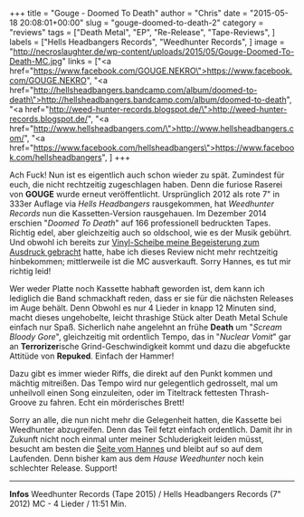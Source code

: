 +++
title = "Gouge - Doomed To Death"
author = "Chris"
date = "2015-05-18 20:08:01+00:00"
slug = "gouge-doomed-to-death-2"
category = "reviews"
tags = ["Death Metal", "EP", "Re-Release", "Tape-Reviews", ]
labels = ["Hells Headbangers Records", "Weedhunter Records", ]
image = "http://necroslaughter.de/wp-content/uploads/2015/05/Gouge-Doomed-To-Death-MC.jpg"
links = ["<a href=\"https://www.facebook.com/GOUGE.NEKRO\">https://www.facebook.com/GOUGE.NEKRO</a>", "<a href=\"http://hellsheadbangers.bandcamp.com/album/doomed-to-death\">http://hellsheadbangers.bandcamp.com/album/doomed-to-death</a>", "<a href=\"http://weed-hunter-records.blogspot.de/\">http://weed-hunter-records.blogspot.de/</a>", "<a href=\"http://www.hellsheadbangers.com/\">http://www.hellsheadbangers.com/</a>", "<a href=\"https://www.facebook.com/hellsheadbangers\">https://www.facebook.com/hellsheadbangers</a>", ]
+++

Ach Fuck! Nun ist es eigentlich auch schon wieder zu spät. Zumindest für euch, die nicht rechtzeitig zugeschlagen haben. Denn die furiose Raserei von **GOUGE** wurde erneut veröffentlicht. Ursprünglich 2012 als rote 7" in 333er Auflage via _Hells Headbangers_ rausgekommen, hat _Weedhunter Records_ nun die Kassetten-Version rausgehauen. Im Dezember 2014 erschien "_Doomed To Death_" auf 166 professionell bedruckten Tapes. Richtig edel, aber gleichzeitig auch so oldschool, wie es der Musik gebührt. Und obwohl ich bereits zur <a href="http://necroslaughter.de/2012/10/gouge-doomed-to-death/">Vinyl-Scheibe meine Begeisterung zum Ausdruck gebracht</a> hatte, habe ich dieses Review nicht mehr rechtzeitig hinbekommen; mittlerweile ist die MC ausverkauft. Sorry Hannes, es tut mir richtig leid!

Wer weder Platte noch Kassette habhaft geworden ist, dem kann ich lediglich die Band schmackhaft reden, dass er sie für die nächsten Releases im Auge behält. Denn Obwohl es nur 4 Lieder in knapp 12 Minuten sind, macht dieses ungehobelte, leicht thrashige Stück alter Death Metal Schule einfach nur Spaß. Sicherlich nahe angelehnt an frühe **Death** um "_Scream Bloody Gore_", gleichzeitig mit ordentlich Tempo, das in "_Nuclear Vomit_" gar an **Terrorizer**ische Grind-Geschwindigkeit kommt und dazu die abgefuckte Attitüde von **Repuked**. Einfach der Hammer!

Dazu gibt es immer wieder Riffs, die direkt auf den Punkt kommen und mächtig mitreißen. Das Tempo wird nur gelegentlich gedrosselt, mal um unheilvoll einen Song einzuleiten, oder im Titeltrack fettesten Thrash-Groove zu fahren. Echt ein mörderisches Brett!

Sorry an alle, die nun nicht mehr die Gelegenheit hatten, die Kassette bei Weedhunter abzugreifen. Denn das Teil fetzt einfach ordentlich. Damit ihr in Zukunft nicht noch einmal unter meiner Schluderigkeit leiden müsst, besucht am besten die <a href="http://weed-hunter-records.blogspot.de/">Seite vom Hannes</a> und bleibt auf so auf dem Laufenden. Denn bisher kam aus dem _Hause Weedhunter_ noch kein schlechter Release. Support!



---
**Infos**
Weedhunter Records (Tape 2015) / Hells Headbangers Records (7" 2012)
MC - 4 Lieder / 11:51 Min.
